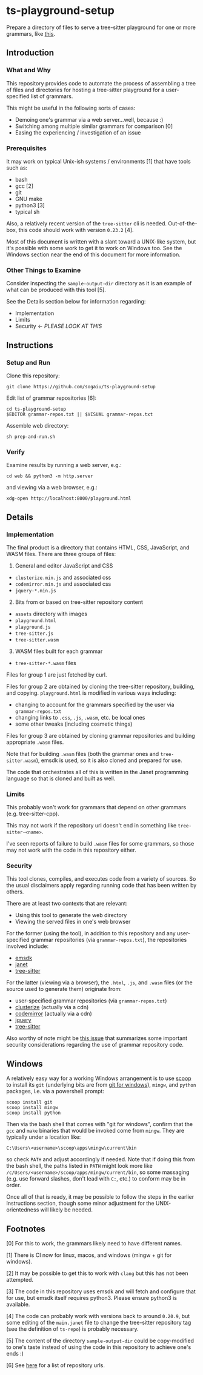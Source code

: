 # ts-playground-setup

Prepare a directory of files to serve a tree-sitter playground for one
or more grammars, like
[this](https://sogaiu.github.io/ts-playground-setup/playground.html).

## Introduction

### What and Why

This repository provides code to automate the process of assembling a
tree of files and directories for hosting a tree-sitter playground for
a user-specified list of grammars.

This might be useful in the following sorts of cases:

* Demoing one's grammar via a web server...well, because :)
* Switching among multiple similar grammars for comparison [0]
* Easing the experiencing / investigation of an issue

### Prerequisites

It may work on typical Unix-ish systems / environments [1] that have
tools such as:

* bash
* gcc [2]
* git
* GNU make
* python3 [3]
* typical sh

Also, a relatively recent version of the `tree-sitter` cli is needed.
Out-of-the-box, this code should work with version `0.23.2` [4].

Most of this document is written with a slant toward a UNIX-like
system, but it's possible with some work to get it to work on Windows
too.  See the Windows section near the end of this document for more
information.

### Other Things to Examine

Consider inspecting the `sample-output-dir` directory as it is an
example of what can be produced with this tool [5].

See the Details section below for information regarding:

* Implementation
* Limits
* Security <- *PLEASE LOOK AT THIS*

## Instructions

### Setup and Run

Clone this repository:

```
git clone https://github.com/sogaiu/ts-playground-setup
```

Edit list of grammar repositories [6]:

```
cd ts-playground-setup
$EDITOR grammar-repos.txt || $VISUAL grammar-repos.txt
```

Assemble web directory:

```
sh prep-and-run.sh
```

### Verify

Examine results by running a web server, e.g.:

```
cd web && python3 -m http.server
```

and viewing via a web browser, e.g.:

```
xdg-open http://localhost:8000/playground.html
```

## Details

### Implementation

The final product is a directory that contains HTML, CSS, JavaScript,
and WASM files.  There are three groups of files:

1. General and editor JavaScript and CSS
  * `clusterize.min.js` and associated css
  * `codemirror.min.js` and associated css
  * `jquery-*.min.js`

2. Bits from or based on tree-sitter repository content
  * `assets` directory with images
  * `playground.html`
  * `playground.js`
  * `tree-sitter.js`
  * `tree-sitter.wasm`

3. WASM files built for each grammar
  * `tree-sitter-*.wasm` files

Files for group 1 are just fetched by curl.

Files for group 2 are obtained by cloning the tree-sitter repository,
building, and copying.  `playground.html` is modified in various ways
including:

* changing to account for the grammars specified by the user via
  `grammar-repos.txt`
* changing links to `.css`, `.js`, `.wasm`, etc. be local ones
* some other tweaks (including cosmetic things)

Files for group 3 are obtained by cloning grammar repositories and
building appropriate `.wasm` files.

Note that for building `.wasm` files (both the grammar ones and
`tree-sitter.wasm`), emsdk is used, so it is also cloned and prepared
for use.

The code that orchestrates all of this is written in the Janet
programming language so that is cloned and built as well.

### Limits

This probably won't work for grammars that depend on other grammars
(e.g. tree-sitter-cpp).

This may not work if the repository url doesn't end in something
like `tree-sitter-<name>`.

I've seen reports of failure to build `.wasm` files for some grammars,
so those may not work with the code in this repository either.

### Security

This tool clones, compiles, and executes code from a variety of
sources.  So the usual disclaimers apply regarding running code that
has been written by others.

There are at least two contexts that are relevant:

* Using this tool to generate the web directory
* Viewing the served files in one's web browser

For the former (using the tool), in addition to this repository and
any user-specified grammar repositories (via `grammar-repos.txt`), the
repositories involved include:

* [emsdk](https://github.com/emscripten-core/emsdk)
* [janet](https://github.com/janet-lang/janet)
* [tree-sitter](https://github.com/tree-sitter/tree-sitter)

For the latter (viewing via a browser), the `.html`, `.js`, and
`.wasm` files (or the source used to generate them) originate from:

* user-specified grammar repositories (via `grammar-repos.txt`)
* [clusterize](https://github.com/NeXTs/Clusterize.js) (actually via a cdn)
* [codemirror](https://github.com/codemirror/codemirror5) (actually via a cdn)
* [jquery](https://github.com/jquery/jquery)
* [tree-sitter](https://github.com/tree-sitter/tree-sitter)

Also worthy of note might be [this
issue](https://github.com/tree-sitter/tree-sitter/issues/1641) that
summarizes some important security considerations regarding the use of
grammar repository code.

## Windows

A relatively easy way for a working Windows arrangement is to use
[scoop](https://scoop.sh) to install its `git` (underlying bits are
from [git for windows](https://gitforwindows.org/)), `mingw`, and
`python` packages, i.e. via a powershell prompt:

```
scoop install git
scoop install mingw
scoop install python
```

Then via the bash shell that comes with "git for windows", confirm
that the `gcc` and `make` binaries that would be invoked come from
`mingw`.  They are typically under a location like:

```
C:\Users\<username>\scoop\apps\mingw\current\bin
```

so check `PATH` and adjust accordingly if needed.  Note that if doing
this from the bash shell, the paths listed in `PATH` might look more
like `/c/Users/<username>/scoop/apps/mingw/current/bin`, so some
massaging (e.g. use forward slashes, don't lead with `C:`, etc.) to
conform may be in order.

Once all of that is ready, it may be possible to follow the steps in
the earlier Instructions section, though some minor adjustment for the
UNIX-orientedness will likely be needed.

## Footnotes

[0] For this to work, the grammars likely need to have different
names.

[1] There is CI now for linux, macos, and windows (mingw + git for
windows).

[2] It may be possible to get this to work with `clang` but this has
not been attempted.

[3] The code in this repository uses emsdk and will fetch and
configure that for use, but emsdk itself requires python3.  Please
ensure python3 is available.

[4] The code can probably work with versions back to around `0.20.9`,
but some editing of the `main.janet` file to change the tree-sitter
repository tag (see the definition of `ts-repo`) is probably
necessary.

[5] The content of the directory `sample-output-dir` could be
copy-modified to one's taste instead of using the code in this
repository to achieve one's ends :)

[6] See
[here](https://github.com/sogaiu/ts-questions/blob/master/ts-grammar-repositories.txt)
for a list of repository urls.

